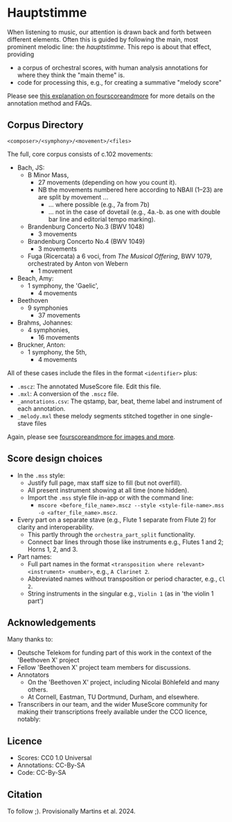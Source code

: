 # Hauptstimme

When listening to music, our attention is drawn back and forth between different elements.
Often this is guided by following the main, most prominent melodic line: the _hauptstimme_.
This repo is about that effect, providing
- a corpus of orchestral scores, with human analysis annotations for where they think the "main theme" is.
- code for processing this, e.g., for creating a summative "melody score"

Please see [this explanation on fourscoreandmore](https://fourscoreandmore.org/hauptstimme/)
for more details on the annotation method and FAQs.

## Corpus Directory

```
<composer>/<symphony>/<movement>/<files>
```

The full, core corpus consists of c.102 movements:

- Bach, JS:
  - B Minor Mass,
    - 27 movements (depending on how you count it).
    - NB the movements numbered here according to NBAII (1–23) are are split by movement ...
      - ... where possible (e.g., 7a from 7b)
      - ... not in the case of dovetail (e.g., 4a.-b. as one with double bar line and editorial tempo marking).
  - Brandenburg Concerto No.3 (BWV 1048)
    - 3 movements
  - Brandenburg Concerto No.4 (BWV 1049)
    - 3 movements
  - Fuga (Ricercata) a 6 voci, from *The Musical Offering*, BWV 1079, orchestrated by Anton von Webern
    - 1 movement
- Beach, Amy:
  - 1 symphony, the 'Gaelic',
    - 4 movements
- Beethoven
  - 9 symphonies
    - 37 movements
- Brahms, Johannes:
  - 4 symphonies,
    - 16 movements
- Bruckner, Anton:
  - 1 symphony, the 5th,
    - 4 movements

All of these cases include the files in the format `<identifier>` plus:
- `.mscz`: The annotated MuseScore file. Edit this file.
- `.mxl`: A conversion of the `.mscz` file.
- `_annotations.csv`: The qstamp, bar, beat, theme label and instrument of each annotation.
- `_melody.mxl` these melody segments stitched together in one single-stave files

Again, please see [fourscoreandmore for images and more](https://fourscoreandmore.org/hauptstimme/).

## Score design choices

- In the `.mss` style:
  - Justify full page, max staff size to fill (but not overfill). 
  - All present instrument showing at all time (none hidden).
  - Import the `.mss` style file in-app or with the command line:
    - `mscore <before_file_name>.mscz --style <style-file-name>.mss -o <after_file_name>.mscz`.
- Every part on a separate stave (e.g., Flute 1 separate from Flute 2) for clarity and interoperability.
  - This partly through the `orchestra_part_split` functionality.
  - Connect bar lines through those like instruments e.g., Flutes 1 and 2; Horns 1, 2, and 3.
- Part names:
  - Full part names in the format `<transposition where relevant> <instrument> <number>`, e.g., `A Clarinet 2`.
  - Abbreviated names without transposition or period character, e.g., `Cl 2`.
  - String instruments in the singular e.g., `Violin 1` (as in 'the violin 1 part')

## Acknowledgements

Many thanks to:
- Deutsche Telekom for funding part of this work in the context of the 'Beethoven X' project
- Fellow 'Beethoven X' project team members for discussions.
- Annotators 
  - On the 'Beethoven X' project, including Nicolai Böhlefeld and many others.
  - At Cornell, Eastman, TU Dortmund, Durham, and elsewhere.
- Transcribers in our team, and the wider MuseScore community for making their transcriptions freely available under the CCO licence, notably:
  
## Licence 

- Scores: CC0 1.0 Universal
- Annotations: CC-By-SA
- Code: CC-By-SA


## Citation

To follow ;). Provisionally Martins et al. 2024.
